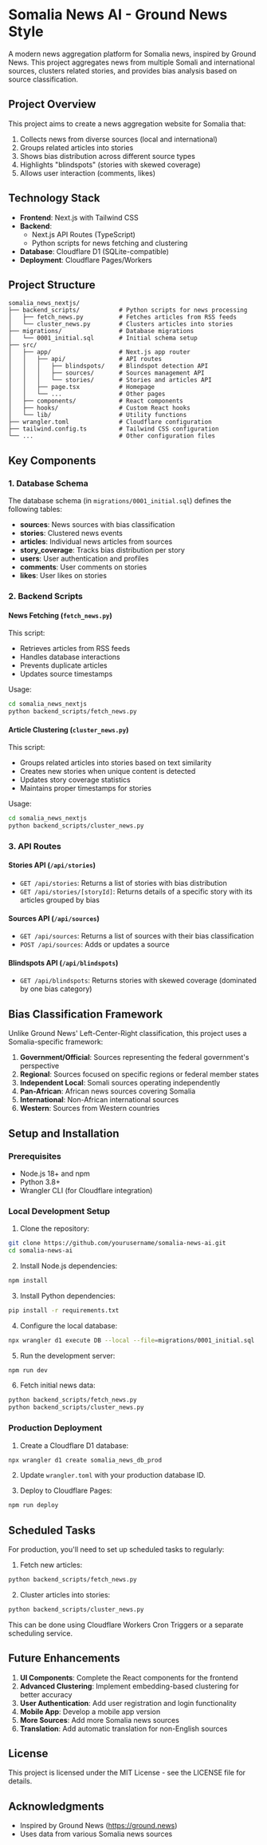 # Somalia News AI - Ground News Style

A modern news aggregation platform for Somalia news, inspired by Ground News. This project aggregates news from multiple Somali and international sources, clusters related stories, and provides bias analysis based on source classification.

## Project Overview

This project aims to create a news aggregation website for Somalia that:

1. Collects news from diverse sources (local and international)
2. Groups related articles into stories
3. Shows bias distribution across different source types
4. Highlights "blindspots" (stories with skewed coverage)
5. Allows user interaction (comments, likes)

## Technology Stack

- **Frontend**: Next.js with Tailwind CSS
- **Backend**: 
  - Next.js API Routes (TypeScript)
  - Python scripts for news fetching and clustering
- **Database**: Cloudflare D1 (SQLite-compatible)
- **Deployment**: Cloudflare Pages/Workers

## Project Structure

```
somalia_news_nextjs/
├── backend_scripts/           # Python scripts for news processing
│   ├── fetch_news.py          # Fetches articles from RSS feeds
│   └── cluster_news.py        # Clusters articles into stories
├── migrations/                # Database migrations
│   └── 0001_initial.sql       # Initial schema setup
├── src/
│   ├── app/                   # Next.js app router
│   │   ├── api/               # API routes
│   │   │   ├── blindspots/    # Blindspot detection API
│   │   │   ├── sources/       # Sources management API
│   │   │   └── stories/       # Stories and articles API
│   │   ├── page.tsx           # Homepage
│   │   └── ...                # Other pages
│   ├── components/            # React components
│   ├── hooks/                 # Custom React hooks
│   └── lib/                   # Utility functions
├── wrangler.toml              # Cloudflare configuration
├── tailwind.config.ts         # Tailwind CSS configuration
└── ...                        # Other configuration files
```

## Key Components

### 1. Database Schema

The database schema (in `migrations/0001_initial.sql`) defines the following tables:

- **sources**: News sources with bias classification
- **stories**: Clustered news events
- **articles**: Individual news articles from sources
- **story_coverage**: Tracks bias distribution per story
- **users**: User authentication and profiles
- **comments**: User comments on stories
- **likes**: User likes on stories

### 2. Backend Scripts

#### News Fetching (`fetch_news.py`)

This script:
- Retrieves articles from RSS feeds
- Handles database interactions
- Prevents duplicate articles
- Updates source timestamps

Usage:
```bash
cd somalia_news_nextjs
python backend_scripts/fetch_news.py
```

#### Article Clustering (`cluster_news.py`)

This script:
- Groups related articles into stories based on text similarity
- Creates new stories when unique content is detected
- Updates story coverage statistics
- Maintains proper timestamps for stories

Usage:
```bash
cd somalia_news_nextjs
python backend_scripts/cluster_news.py
```

### 3. API Routes

#### Stories API (`/api/stories`)

- `GET /api/stories`: Returns a list of stories with bias distribution
- `GET /api/stories/[storyId]`: Returns details of a specific story with its articles grouped by bias

#### Sources API (`/api/sources`)

- `GET /api/sources`: Returns a list of sources with their bias classification
- `POST /api/sources`: Adds or updates a source

#### Blindspots API (`/api/blindspots`)

- `GET /api/blindspots`: Returns stories with skewed coverage (dominated by one bias category)

## Bias Classification Framework

Unlike Ground News' Left-Center-Right classification, this project uses a Somalia-specific framework:

1. **Government/Official**: Sources representing the federal government's perspective
2. **Regional**: Sources focused on specific regions or federal member states
3. **Independent Local**: Somali sources operating independently
4. **Pan-African**: African news sources covering Somalia
5. **International**: Non-African international sources
6. **Western**: Sources from Western countries

## Setup and Installation

### Prerequisites

- Node.js 18+ and npm
- Python 3.8+
- Wrangler CLI (for Cloudflare integration)

### Local Development Setup

1. Clone the repository:
```bash
git clone https://github.com/yourusername/somalia-news-ai.git
cd somalia-news-ai
```

2. Install Node.js dependencies:
```bash
npm install
```

3. Install Python dependencies:
```bash
pip install -r requirements.txt
```

4. Configure the local database:
```bash
npx wrangler d1 execute DB --local --file=migrations/0001_initial.sql
```

5. Run the development server:
```bash
npm run dev
```

6. Fetch initial news data:
```bash
python backend_scripts/fetch_news.py
python backend_scripts/cluster_news.py
```

### Production Deployment

1. Create a Cloudflare D1 database:
```bash
npx wrangler d1 create somalia_news_db_prod
```

2. Update `wrangler.toml` with your production database ID.

3. Deploy to Cloudflare Pages:
```bash
npm run deploy
```

## Scheduled Tasks

For production, you'll need to set up scheduled tasks to regularly:

1. Fetch new articles:
```bash
python backend_scripts/fetch_news.py
```

2. Cluster articles into stories:
```bash
python backend_scripts/cluster_news.py
```

This can be done using Cloudflare Workers Cron Triggers or a separate scheduling service.

## Future Enhancements

1. **UI Components**: Complete the React components for the frontend
2. **Advanced Clustering**: Implement embedding-based clustering for better accuracy
3. **User Authentication**: Add user registration and login functionality
4. **Mobile App**: Develop a mobile app version
5. **More Sources**: Add more Somalia news sources
6. **Translation**: Add automatic translation for non-English sources

## License

This project is licensed under the MIT License - see the LICENSE file for details.

## Acknowledgments

- Inspired by Ground News (https://ground.news)
- Uses data from various Somalia news sources
